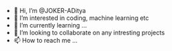 - 👋 Hi, I’m @JOKER-ADitya
- 👀 I’m interested in coding, machine learning etc
- 🌱 I’m currently learning ...
- 💞️ I’m looking to collaborate on any intresting projects
- 📫 How to reach me ...

<!---
JOKER-ADitya/JOKER-ADitya is a ✨ special ✨ repository because its `README.md` (this file) appears on your GitHub profile.
You can click the Preview link to take a look at your changes.
--->
